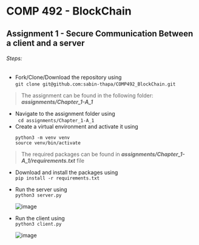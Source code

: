 # COMP 492 - BlockChain
## Assignment 1 - Secure Communication Between a client and a server

###### Steps:
- Fork/Clone/Download the repository using <br>
``` git clone git@github.com:sabin-thapa/COMP492_BlockChain.git ```
> The assignment can be found in the following folder:  **_assignments/Chapter_1-A_1_**
- Navigate to the assignment folder using <br>
``` cd assignments/Chapter_1-A_1```
- Create a virtual environment and activate it using <br>
  ``` 
  python3 -m venv venv
  source venv/bin/activate 
  ```
> The required packages can be found in  **_assignments/Chapter_1-A_1/requirements.txt_** file
- Download and install the packages using <br>
  ``` pip install -r requirements.txt ```
 - Run the server using <br>
  ``` python3 server.py ```
  
    ![image](https://user-images.githubusercontent.com/51270026/216647350-625b8a93-c204-4554-b01d-11c7e92d97e2.png)


 - Run the client using <br>
  ``` python3 client.py ```
  
     ![image](https://user-images.githubusercontent.com/51270026/216647874-964e24e5-c3b9-470a-9078-6be3e161ab56.png)
